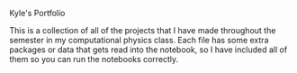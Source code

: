 Kyle's Portfolio

This is a collection of all of the projects that I have made throughout the semester in my computational physics class.  Each file has some extra packages or data that gets read into the notebook, so I have included all of them so you can run the notebooks correctly.
